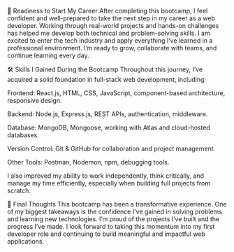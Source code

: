 
🚀 Readiness to Start My Career
After completing this bootcamp, I feel confident and well-prepared to take the next step in my career as a web developer. Working through real-world projects and hands-on challenges has helped me develop both technical and problem-solving skills. I am excited to enter the tech industry and apply everything I’ve learned in a professional environment. I’m ready to grow, collaborate with teams, and continue learning every day.

🛠️ Skills I Gained During the Bootcamp
Throughout this journey, I’ve acquired a solid foundation in full-stack web development, including:

Frontend: React.js, HTML, CSS, JavaScript, component-based architecture, responsive design.

Backend: Node.js, Express.js, REST APIs, authentication, middleware.

Database: MongoDB, Mongoose, working with Atlas and cloud-hosted databases.

Version Control: Git & GitHub for collaboration and project management.

Other Tools: Postman, Nodemon, npm, debugging tools.

I also improved my ability to work independently, think critically, and manage my time efficiently, especially when building full projects from scratch.

💬 Final Thoughts
This bootcamp has been a transformative experience. One of my biggest takeaways is the confidence I’ve gained in solving problems and learning new technologies. I’m proud of the projects I’ve built and the progress I’ve made. I look forward to taking this momentum into my first developer role and continuing to build meaningful and impactful web applications.
